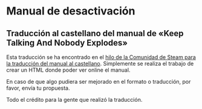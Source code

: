 Manual de desactivación
=======================

Traducción al castellano del manual de «Keep Talking And Nobody Explodes»
-------------------------------------------------------------------------

Esta traducción se ha encontrado en el [hilo de la Comunidad de Steam para la traducción del manual al castellano](https://steamcommunity.com/app/341800/discussions/0/481115363855491836/#c483367798515170094). Simplemente se realiza el trabajo de crear un HTML donde poder ver online el manual.

En caso de que algo pudiera ser mejorado en el formato o traducción, por favor, envía tu propuesta.

Todo el crédito para la gente que realizó la traducción.